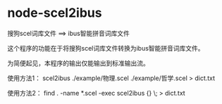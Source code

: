 # node-scel2ibus

搜狗scel词库文件 ==> ibus智能拼音词库文件

这个程序的功能在于将搜狗scel词库文件转换为ibus智能拼音词库文件。

为简便起见，本程序的输出仅能输出到标准输出流。

使用方法1： scel2ibus ./example/物理.scel ./example/哲学.scel > dict.txt

使用方法2： find . -name *.scel -exec scel2ibus {} \\; > dict.txt
